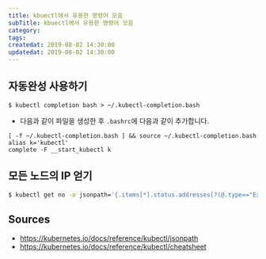 ```yaml
---
title: kbuectl에서 유용한 명령어 모음
subTitle: kbuectl에서 유용한 명령어 모음
category: 
tags: 
createdat: 2019-08-02 14:30:00
updatedat: 2019-08-02 14:30:00
---
```


## 자동완성 사용하기

```
$ kubectl completion bash > ~/.kubectl-completion.bash
```

* 다음과 같이 파일을 생성한 후 `.bashrc`에 다음과 같이 추가합니다.

```
[ -f ~/.kubectl-completion.bash ] && source ~/.kubectl-completion.bash
alias k='kubectl'
complete -F __start_kubectl k
```

## 모든 노드의 IP 얻기

```bash
$ kubectl get no -o jsonpath='{.items[*].status.addresses[?(@.type=="ExternalIP")].address}'
```

## Sources

* <https://kubernetes.io/docs/reference/kubectl/jsonpath>
* <https://kubernetes.io/docs/reference/kubectl/cheatsheet>
